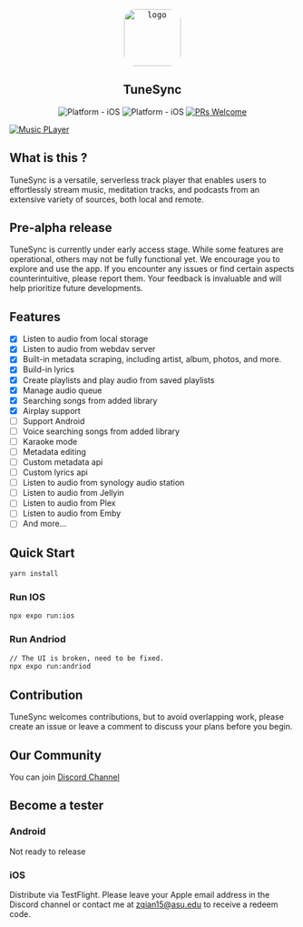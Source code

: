 <p align="center">
<kbd>
  <img style="width:100px; height:100px; border-radius:20%;" class="rounded-image" src="./assets/icon.png" alt="logo" height="150"/></kbd>
</p>

<h2 align="center">
    TuneSync
</h2>

<p align="center">

</p>

<div align="center">

![Platform - iOS](https://img.shields.io/badge/platform-iOS-blue.svg)
![Platform - iOS](https://img.shields.io/badge/platform-andriod-red.svg)
[![PRs Welcome](https://img.shields.io/badge/PRs-Welcome-brightgreen.svg)](https://github.com/YajanaRao/Serenity/pulls)

</div>

[![Music PLayer](https://github.com/gionathas/music-player/assets/16454253/909c51e2-03f1-4fc8-94e6-56745f67fed8)](https://youtu.be/9CElrkFwiBU?si=PFgwCFDulxJJD2f4)


## What is this ?

TuneSync is a versatile, serverless track player that enables users to effortlessly stream music, meditation tracks, and podcasts from an extensive variety of sources, both local and remote.

## Pre-alpha release

TuneSync is currently under early access stage. While some features are operational, others may not be fully functional yet. We encourage you to explore and use the app. If you encounter any issues or find certain aspects counterintuitive, please report them. Your feedback is invaluable and will help prioritize future developments.

## Features

- [x] Listen to audio from local storage
- [x] Listen to audio from webdav server
- [x] Built-in metadata scraping, including artist, album, photos, and more.
- [x] Build-in lyrics
- [x] Create playlists and play audio from saved playlists
- [x] Manage audio queue
- [x] Searching songs from added library
- [x] Airplay support
- [ ] Support Android
- [ ] Voice searching songs from added library
- [ ] Karaoke mode
- [ ] Metadata editing
- [ ] Custom metadata api
- [ ] Custom lyrics api
- [ ] Listen to audio from synology audio station
- [ ] Listen to audio from Jellyin
- [ ] Listen to audio from Plex
- [ ] Listen to audio from Emby
- [ ] And more...

## Quick Start

```bash
yarn install
```

### Run IOS

```bash
npx expo run:ios
```

### Run Andriod

```bash
// The UI is broken, need to be fixed.
npx expo run:andriod
```

## Contribution

TuneSync welcomes contributions, but to avoid overlapping work, please create an issue or leave a comment to discuss your plans before you begin.

## Our Community

You can join [Discord Channel](https://discord.gg/CSqbu3TT)

## Become a tester

### Android

Not ready to release

### iOS

Distribute via TestFlight. Please leave your Apple email address in the Discord channel or contact me at zqian15@asu.edu to receive a redeem code.
